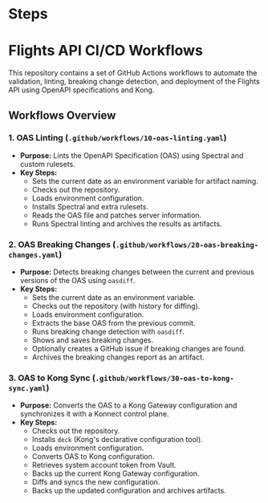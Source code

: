 # Steps

# Flights API CI/CD Workflows

This repository contains a set of GitHub Actions workflows to automate the validation, linting, breaking change detection, and deployment of the Flights API using OpenAPI specifications and Kong.

## Workflows Overview

### 1. OAS Linting (`.github/workflows/10-oas-linting.yaml`)
- **Purpose:** Lints the OpenAPI Specification (OAS) using Spectral and custom rulesets.
- **Key Steps:**
  - Sets the current date as an environment variable for artifact naming.
  - Checks out the repository.
  - Loads environment configuration.
  - Installs Spectral and extra rulesets.
  - Reads the OAS file and patches server information.
  - Runs Spectral linting and archives the results as artifacts.

### 2. OAS Breaking Changes (`.github/workflows/20-oas-breaking-changes.yaml`)
- **Purpose:** Detects breaking changes between the current and previous versions of the OAS using `oasdiff`.
- **Key Steps:**
  - Sets the current date as an environment variable.
  - Checks out the repository (with history for diffing).
  - Loads environment configuration.
  - Extracts the base OAS from the previous commit.
  - Runs breaking change detection with `oasdiff`.
  - Shows and saves breaking changes.
  - Optionally creates a GitHub issue if breaking changes are found.
  - Archives the breaking changes report as an artifact.

### 3. OAS to Kong Sync (`.github/workflows/30-oas-to-kong-sync.yaml`)
- **Purpose:** Converts the OAS to a Kong Gateway configuration and synchronizes it with a Konnect control plane.
- **Key Steps:**
  - Checks out the repository.
  - Installs `deck` (Kong's declarative configuration tool).
  - Loads environment configuration.
  - Converts OAS to Kong configuration.
  - Retrieves system account token from Vault.
  - Backs up the current Kong Gateway configuration.
  - Diffs and syncs the new configuration.
  - Backs up the updated configuration and archives artifacts.

